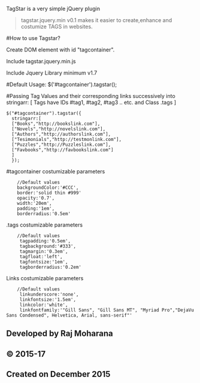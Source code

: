 TagStar is a very simple jQuery plugin
> tagstar.jquery.min v0.1 makes it easier to create,enhance and costumize TAGS in websites.

#How to use Tagstar?

Create DOM element with id "tagcontainer".

Include tagstar.jquery.min.js

 <a style="text-decoration:none; background:#fff;" href='http://jquery.com'> Include Jquery Library minimum v1.7 </a> 

#Default Usage: 
      $('#tagcontainer').tagstar();

#Passing Tag Values and their corresponding links successively into stringarr:
  [ Tags have IDs #tag1, #tag2, #tag3 .. etc. and Class .tags ] 
  
    $("#tagcontainer").tagstar({
      stringarr:[
      ["Books","http://bookslink.com"],
      ["Novels","http://novelslink.com"],
      ["Authors","http://authorslink.com"],
      ["Tesimonials","http://testmonlink.com"],
      ["Puzzles","http://Puzzleslink.com"],
      ["Favbooks","http://favbookslink.com"]
      ]
      });

#tagcontainer costumizable parameters

        //Default values 
        backgroundColor:'#CCC',
        border:'solid thin #999'
        opacity:'0.7',
        width:'20em',
        padding:'1em',
        borderradius:'0.5em'

.tags costumizable parameters

        //Default values
         tagpadding:'0.5em',
         tagbackground:'#333',
         tagmargin:'0.3em',
         tagfloat:'left',
         tagfontsize:'1em',
         tagborderradius:'0.2em'
  
  
Links costumizable parameters

        //Default values
         linkunderscore:'none',
         linkfontsize:'1.5em',
         linkcolor:'white',
         linkfontfamily:'"Gill Sans", "Gill Sans MT", "Myriad Pro","DejaVu Sans Condensed", Helvetica, Arial, sans-serif"' 


##  Developed by Raj Moharana 
## © 2015-17 
## Created on December 2015
